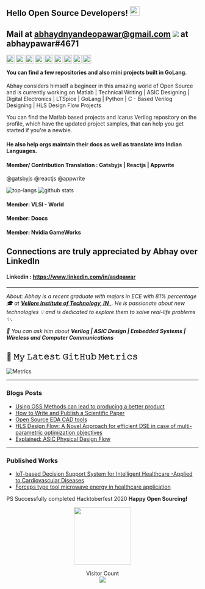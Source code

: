 ## Hello Open Source Developers! <img src="https://raw.githubusercontent.com/iampavangandhi/iampavangandhi/master/gifs/Hi.gif" width="25px"></h2>

Mail at **abhaydnyandeopawar@gmail.com** <img src="https://img.shields.io/badge/discord-%237289DA.svg?&style=for-the-badge&logo=discord&logoColor=white"/> at abhaypawar#4671
----
<a href="https://github.com/abhaypawar" target="_blank">
  <img align="left" alt="Abhay's Github" width="22px" src="https://cdn.jsdelivr.net/npm/simple-icons@v3/icons/github.svg" />
</a>
<a href="https://instagram.com/asdpawar/" target="_blank">
  <img align="left" alt="Abhay's Instagram" width="22px" src="https://cdn.jsdelivr.net/npm/simple-icons@v3/icons/instagram.svg" />
</a>
<a href="https://www.github.com/abhaypawar" target="_blank">
  <img align="left" alt="Abhay's Gatsby association" width="22px" src="https://cdn.jsdelivr.net/npm/simple-icons@v3/icons/gatsby.svg" />
</a>
<a href="https://www.github.com/abhaypawar" target="_blank">
  <img align="left" alt="Abhay's Git" width="22px" src="https://cdn.jsdelivr.net/npm/simple-icons@v3/icons/git.svg" />
 </a>
<a href="https://twitter.com/asdpawar" target="_blank">
  <img align="left" alt="Abhay's Twitter" width="22px" src="https://cdn.jsdelivr.net/npm/simple-icons@v3/icons/twitter.svg" />
</a>
<a href="https://www.linkedin.com/in/asdpawar/" target="_blank">
  <img align="left" alt="Abhay's Linkdein" width="22px" src="https://cdn.jsdelivr.net/npm/simple-icons@v3/icons/linkedin.svg" />
</a>
<a href="https://github.com/asdpawar" target="_blank">
  <img align="left" alt="Abhay's Github" width="22px" src="https://cdn.jsdelivr.net/npm/simple-icons@v3/icons/github.svg" />
</a>
<a href="https://www.researchgate.net/profile/Abhay-Pawar" target="_blank">
  <img align="left" alt="Abhay's ResearchGate" width="22px" src="https://cdn.jsdelivr.net/npm/simple-icons@v3/icons/researchgate.svg" />
</a>
<a href="https://medium.com/@asdpawar" target="_blank">
  <img align="left" alt="Abhay's Medium" width="22px" src="https://cdn.jsdelivr.net/npm/simple-icons@v3/icons/medium.svg" />
</a>
<br />



#### You can find a few repositories and also mini projects built in GoLang. 

Abhay considers himself a begineer in this amazing world of Open Source and is currently working on Matlab | Technical Writing | ASIC Designing | Digital Electronics | LTSpice | GoLang | Python | C - Based Verilog Designing | HLS Design Flow Projects

You can find the Matlab based projects and Icarus Verilog repository on the profile, which have the updated project samples, that can help you get started if you're a newbie. 

#### He also help orgs maintain their docs as well as translate into Indian Languages.
#### Member/ Contribution Translation : Gatsbyjs | Reactjs | Appwrite
 @gatsbyjs
 @reactjs
 @appwrite
 
![top-langs](https://github-readme-stats.vercel.app/api/top-langs?username=abhaypawar&show_icons=true&theme=radical)
![github stats](https://github-readme-stats.vercel.app/api?username=abhaypawar&show_icons=true&theme=radical)

#### Member: VLSI - World
#### Member: Doocs
#### Member: Nvidia GameWorks

Connections are truly appreciated by Abhay over LinkedIn
----
#### Linkedin : https://www.linkedin.com/in/asdpawar
----


<p>
 <i> About: Abhay is a recent graduate with majors in ECE with 81% percentage 🎓 at <a href="https://www.vitbhopal.ac.in/" target="_blank"> <b> Vellore Institute of Technology, IN </b>,</a>. 
  He is passionate about new technologies 💡 and is dedicated to explore them to solve real-life problems ✨.
  
  💬 You can ask him about **Verilog | ASIC Design | Embedded Systems | Wireless and Computer Communications**
 </i>
</p>

## 🔔 𝙼𝚢 𝙻𝚊𝚝𝚎𝚜𝚝 𝙶𝚒𝚝𝙷𝚞𝚋 𝙼𝚎𝚝𝚛𝚒𝚌𝚜
![Metrics](https://metrics.lecoq.io/abhaypawar?template=classic&base.header=0&gists=1&lines=1&config)


----
### Blogs Posts
<!-- BLOG-POST-LIST:START -->
- [Using OSS Methods can lead to producing a better product](https://medium.com/@asdpawar/using-oss-methods-can-lead-to-producing-a-better-product-8482dcf91eba)
- [How to Write and Publish a Scientific Paper](https://www.linkedin.com/pulse/heres-checking-list-how-write-publish-scientific-paper-abhay-pawar)
- [Open Source EDA CAD tools](https://medium.com/@asdpawar/open-source-cad-tools-e439d6ebd028)
- [HLS Design Flow: A Novel Approach for efficient DSE in case of multi-parametric optimization objectives](https://medium.com/@asdpawar/high-level-synthesis-design-flow-a-new-design-space-exploration-approach-57fb9ed84593)
- [Explained: ASIC Physical Design Flow](https://medium.com/@asdpawar/explained-asic-physical-design-flow-b021f1e0290a)
<!-- BLOG-POST-LIST:END -->
---- 
### Published Works
<!-- BLOG-POST-LIST:START -->
- [IoT-based Decision Support System for Intelligent Healthcare -Applied to Cardiovascular Diseases](https://www.researchgate.net/publication/341606607_IoT-based_Decision_Support_System_for_Intelligent_Healthcare_-Applied_to_Cardiovascular_Diseases#fullTextFileContent)
- [Forceps type tool microwave energy in healthcare application](https://www.slideshare.net/AbhayPawar15/forceps-type-tool-microwave-energy-in-healthcare-application?from_m_app=android)
<!-- BLOG-POST-LIST:END -->

PS Successfully completed Hacktoberfest 2020
<b> Happy Open Sourcing! </b>

<p align="center">
<img align="" height='150px' src="https://github.com/aryashah2k/aryashah2k/blob/main/assets/Readme%20GIF.gif" /><p align="center"> 
  Visitor Count<br>
<img src="https://profile-counter.glitch.me/abhaypawar/count.svg" />
 

